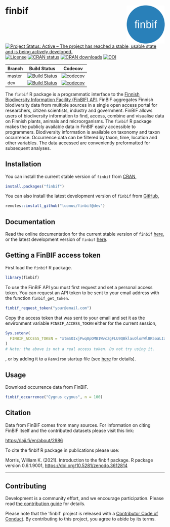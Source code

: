 
# finbif <img src="man/figures/logo.png" align="right" alt="" width="120">
[![Project Status: Active – The project has reached a stable, usable state and is being actively developed.](https://www.repostatus.org/badges/latest/active.svg)](https://www.repostatus.org/#active) [![License](https://img.shields.io/badge/license-MIT-brightgreen.svg?style=flat)](https://opensource.org/licenses/MIT) [![CRAN status](https://www.r-pkg.org/badges/version-last-release/finbif)](https://cran.r-project.org/package=finbif) [![CRAN downloads](https://cranlogs.r-pkg.org/badges/grand-total/finbif?color=brightgreen)](https://cran.r-project.org/package=finbif) [![DOI](https://zenodo.org/badge/DOI/10.5281/zenodo.3612814.svg)](https://doi.org/10.5281/zenodo.3612814)

Branch |Build Status |Codecov
------ |------------ |-------
master |[![Build Status](https://github.com/luomus/finbif/workflows/R-CMD-check/badge.svg?branch=master)](https://github.com/luomus/finbif/actions) |[![codecov](https://codecov.io/gh/luomus/finbif/branch/master/graph/badge.svg)](https://codecov.io/github/luomus/finbif/branch/master)
dev |[![Build Status](https://github.com/luomus/finbif/workflows/R-CMD-check/badge.svg?branch=dev)](https://github.com/luomus/finbif/actions) |[![codecov](https://codecov.io/gh/luomus/finbif/branch/dev/graph/badge.svg)](https://codecov.io/github/luomus/finbif/branch/dev)

The `finbif` R package is a programmatic interface to the
[Finnish Biodiversity Information Facility (FinBIF) API](https://api.laji.fi).
FinBIF aggregates Finnish biodiversity data from multiple sources in a single
open access portal for researchers, citizen scientists, industry and government.
FinBIF allows users of biodiversity information to find, access, combine and
visualise data on Finnish plants, animals and microorganisms. The `finbif`
R package makes the publicly available data in FinBIF easily accessible to
programmers. Biodiversity information is available on taxonomy and taxon
occurrence. Occurrence data can be filtered by taxon, time, location and other
variables. The data accessed are conveniently preformatted for subsequent
analyses.

## Installation
You can install the current stable version of `finbif` from
[CRAN](https://cran.r-project.org),

```r
install.packages("finbif")
```

You can also install the latest development version of `finbif` from
[GitHub](https://github.com),

```r
remotes::install_github("luomus/finbif@dev")
```

## Documentation
Read the online documentation for the current stable version of
`finbif` [here](https://luomus.github.io/finbif/), or the latest development
version of `finbif` [here](https://finbif-docs-dev.netlify.app).

## Getting a FinBIF access token
First load the `finbif` R package.

```r
library(finbif)
```

To use the FinBIF API you must first request and set a personal access token.
You can request an API token to be sent to your email address with the function
`finbif_get_token`.

```r
finbif_request_token("your@email.com")
```

Copy the access token that was sent to your email and set it as the environment
variable `FINBIF_ACCESS_TOKEN` either for the current session,

```r
Sys.setenv(
  FINBIF_ACCESS_TOKEN = "xtmSOIxjPwq0pOMB1WvcZgFLU9QBklauOlonWl8K5oaLIx8RniJLrvcJU4v9H7Et"
)
# Note: the above is not a real access token. Do not try using it.
```
, or by adding it to a `Renviron` startup file (see
 [here](https://rviews.rstudio.com/2017/04/19/r-for-enterprise-understanding-r-s-startup/)
 for details). 

## Usage
Download occurrence data from FinBIF.

```r
finbif_occurrence("Cygnus cygnus", n = 100)
```

## Citation

Data from FinBIF comes from many sources. For information on citing
FinBIF itself and the contributed datasets please visit this link:

<https://laji.fi/en/about/2986>

To cite the finbif R package in publications please use:

  Morris, William K. (2021). Introduction to the finbif package. R
  package version 0.6.1.9001, https://doi.org/10.5281/zenodo.3612814

----

## Contributing
Development is a community effort, and we encourage participation. Please read
[the contribution guide](https://github.com/luomus/finbif/blob/master/CONTRIBUTING.md)
for details.

Please note that the 'finbif' project is released with a
[Contributor Code of Conduct](https://github.com/luomus/finbif/blob/master/CODE_OF_CONDUCT.md).
By contributing to this project, you agree to abide by its terms.
